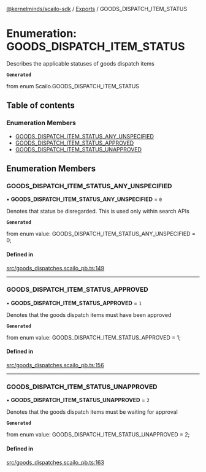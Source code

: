 [@kernelminds/scailo-sdk](../README.md) / [Exports](../modules.md) / GOODS\_DISPATCH\_ITEM\_STATUS

# Enumeration: GOODS\_DISPATCH\_ITEM\_STATUS

Describes the applicable statuses of goods dispatch items

**`Generated`**

from enum Scailo.GOODS_DISPATCH_ITEM_STATUS

## Table of contents

### Enumeration Members

- [GOODS\_DISPATCH\_ITEM\_STATUS\_ANY\_UNSPECIFIED](GOODS_DISPATCH_ITEM_STATUS.md#goods_dispatch_item_status_any_unspecified)
- [GOODS\_DISPATCH\_ITEM\_STATUS\_APPROVED](GOODS_DISPATCH_ITEM_STATUS.md#goods_dispatch_item_status_approved)
- [GOODS\_DISPATCH\_ITEM\_STATUS\_UNAPPROVED](GOODS_DISPATCH_ITEM_STATUS.md#goods_dispatch_item_status_unapproved)

## Enumeration Members

### GOODS\_DISPATCH\_ITEM\_STATUS\_ANY\_UNSPECIFIED

• **GOODS\_DISPATCH\_ITEM\_STATUS\_ANY\_UNSPECIFIED** = ``0``

Denotes that status be disregarded. This is used only within search APIs

**`Generated`**

from enum value: GOODS_DISPATCH_ITEM_STATUS_ANY_UNSPECIFIED = 0;

#### Defined in

[src/goods_dispatches.scailo_pb.ts:149](https://github.com/scailo/ts-sdk/blob/c10a36b57201dfa5903d4b53efa1e62aa6208936/src/goods_dispatches.scailo_pb.ts#L149)

___

### GOODS\_DISPATCH\_ITEM\_STATUS\_APPROVED

• **GOODS\_DISPATCH\_ITEM\_STATUS\_APPROVED** = ``1``

Denotes that the goods dispatch items must have been approved

**`Generated`**

from enum value: GOODS_DISPATCH_ITEM_STATUS_APPROVED = 1;

#### Defined in

[src/goods_dispatches.scailo_pb.ts:156](https://github.com/scailo/ts-sdk/blob/c10a36b57201dfa5903d4b53efa1e62aa6208936/src/goods_dispatches.scailo_pb.ts#L156)

___

### GOODS\_DISPATCH\_ITEM\_STATUS\_UNAPPROVED

• **GOODS\_DISPATCH\_ITEM\_STATUS\_UNAPPROVED** = ``2``

Denotes that the goods dispatch items must be waiting for approval

**`Generated`**

from enum value: GOODS_DISPATCH_ITEM_STATUS_UNAPPROVED = 2;

#### Defined in

[src/goods_dispatches.scailo_pb.ts:163](https://github.com/scailo/ts-sdk/blob/c10a36b57201dfa5903d4b53efa1e62aa6208936/src/goods_dispatches.scailo_pb.ts#L163)
